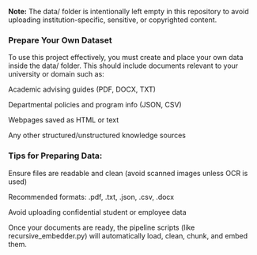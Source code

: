 **Note:** The data/ folder is intentionally left empty in this repository to avoid uploading institution-specific, sensitive, or copyrighted content.

### Prepare Your Own Dataset
To use this project effectively, you must create and place your own data inside the data/ folder. This should include documents relevant to your university or domain such as:

Academic advising guides (PDF, DOCX, TXT)

Departmental policies and program info (JSON, CSV)

Webpages saved as HTML or text

Any other structured/unstructured knowledge sources


### Tips for Preparing Data: 

Ensure files are readable and clean (avoid scanned images unless OCR is used)

Recommended formats: .pdf, .txt, .json, .csv, .docx

Avoid uploading confidential student or employee data

Once your documents are ready, the pipeline scripts (like recursive_embedder.py) will automatically load, clean, chunk, and embed them.